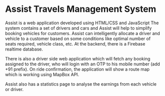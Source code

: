 # Assist Travels Management System

Assist is a web application developed using HTML/CSS and JavaScript
The system contains a set of drivers and cars and Assist will help to simplify booking vehicles for customers. Assist can intelligently allocate a driver and vehicle to a customer based on some conditions like optimal number of seats required, vehicle class, etc. At the backend, there is a Firebase realtime database.

There is also a driver side web application which will fetch any booking assigned to the driver, who will login with an OTP to his mobile number (add +91 prefix). On ride confirmation, the application will show a route map which is working using MapBox API.

Assist also has a statistics page to analyse the earnings from each vehicle or driver.
